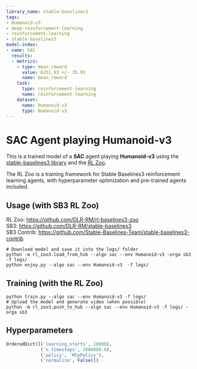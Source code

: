 ```yaml
---
library_name: stable-baselines3
tags:
- Humanoid-v3
- deep-reinforcement-learning
- reinforcement-learning
- stable-baselines3
model-index:
- name: SAC
  results:
  - metrics:
    - type: mean_reward
      value: 6251.93 +/- 35.95
      name: mean_reward
    task:
      type: reinforcement-learning
      name: reinforcement-learning
    dataset:
      name: Humanoid-v3
      type: Humanoid-v3
---
```


# **SAC** Agent playing **Humanoid-v3**
This is a trained model of a **SAC** agent playing **Humanoid-v3**
using the [stable-baselines3 library](https://github.com/DLR-RM/stable-baselines3)
and the [RL Zoo](https://github.com/DLR-RM/rl-baselines3-zoo).

The RL Zoo is a training framework for Stable Baselines3
reinforcement learning agents,
with hyperparameter optimization and pre-trained agents included.

## Usage (with SB3 RL Zoo)

RL Zoo: https://github.com/DLR-RM/rl-baselines3-zoo<br/>
SB3: https://github.com/DLR-RM/stable-baselines3<br/>
SB3 Contrib: https://github.com/Stable-Baselines-Team/stable-baselines3-contrib

```
# Download model and save it into the logs/ folder
python -m rl_zoo3.load_from_hub --algo sac --env Humanoid-v3 -orga sb3 -f logs/
python enjoy.py --algo sac --env Humanoid-v3  -f logs/
```

## Training (with the RL Zoo)
```
python train.py --algo sac --env Humanoid-v3 -f logs/
# Upload the model and generate video (when possible)
python -m rl_zoo3.push_to_hub --algo sac --env Humanoid-v3 -f logs/ -orga sb3
```

## Hyperparameters
```python
OrderedDict([('learning_starts', 10000),
             ('n_timesteps', 2000000.0),
             ('policy', 'MlpPolicy'),
             ('normalize', False)])
```
